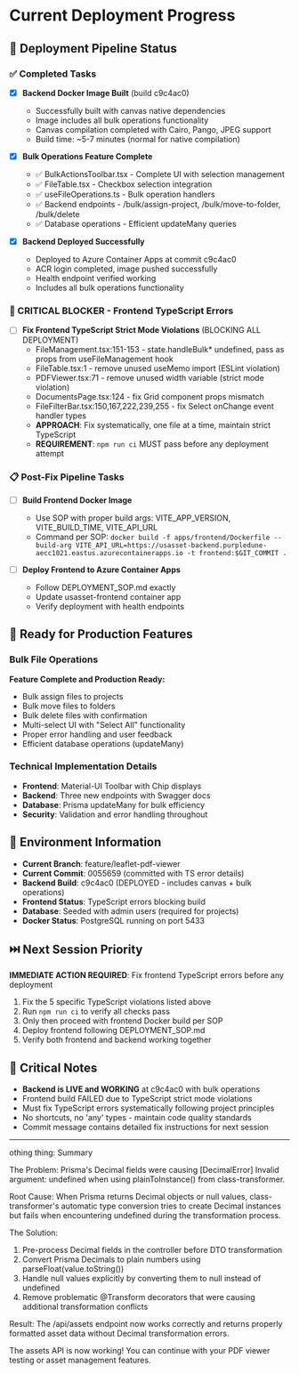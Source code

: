 # Current Deployment Progress

## 🚀 Deployment Pipeline Status

### ✅ Completed Tasks
- [x] **Backend Docker Image Built** (build c9c4ac0)
  - Successfully built with canvas native dependencies
  - Image includes all bulk operations functionality
  - Canvas compilation completed with Cairo, Pango, JPEG support
  - Build time: ~5-7 minutes (normal for native compilation)

- [x] **Bulk Operations Feature Complete**
  - ✅ BulkActionsToolbar.tsx - Complete UI with selection management
  - ✅ FileTable.tsx - Checkbox selection integration
  - ✅ useFileOperations.ts - Bulk operation handlers
  - ✅ Backend endpoints - /bulk/assign-project, /bulk/move-to-folder, /bulk/delete
  - ✅ Database operations - Efficient updateMany queries

- [x] **Backend Deployed Successfully**
  - Deployed to Azure Container Apps at commit c9c4ac0
  - ACR login completed, image pushed successfully
  - Health endpoint verified working
  - Includes all bulk operations functionality

### 🚨 CRITICAL BLOCKER - Frontend TypeScript Errors
- [ ] **Fix Frontend TypeScript Strict Mode Violations** (BLOCKING ALL DEPLOYMENT)
  - FileManagement.tsx:151-153 - state.handleBulk* undefined, pass as props from useFileManagement hook
  - FileTable.tsx:1 - remove unused useMemo import (ESLint violation)
  - PDFViewer.tsx:71 - remove unused width variable (strict mode violation)  
  - DocumentsPage.tsx:124 - fix Grid component props mismatch
  - FileFilterBar.tsx:150,167,222,239,255 - fix Select onChange event handler types
  - **APPROACH**: Fix systematically, one file at a time, maintain strict TypeScript
  - **REQUIREMENT**: `npm run ci` MUST pass before any deployment attempt

### 📋 Post-Fix Pipeline Tasks
- [ ] **Build Frontend Docker Image**
  - Use SOP with proper build args: VITE_APP_VERSION, VITE_BUILD_TIME, VITE_API_URL
  - Command per SOP: `docker build -f apps/frontend/Dockerfile --build-arg VITE_API_URL=https://usasset-backend.purpledune-aecc1021.eastus.azurecontainerapps.io -t frontend:$GIT_COMMIT .`

- [ ] **Deploy Frontend to Azure Container Apps**
  - Follow DEPLOYMENT_SOP.md exactly
  - Update usasset-frontend container app  
  - Verify deployment with health endpoints

## 🎯 Ready for Production Features

### Bulk File Operations
**Feature Complete and Production Ready:**
- Bulk assign files to projects
- Bulk move files to folders  
- Bulk delete files with confirmation
- Multi-select UI with "Select All" functionality
- Proper error handling and user feedback
- Efficient database operations (updateMany)

### Technical Implementation Details
- **Frontend**: Material-UI Toolbar with Chip displays
- **Backend**: Three new endpoints with Swagger docs
- **Database**: Prisma updateMany for bulk efficiency
- **Security**: Validation and error handling throughout

## 🔧 Environment Information
- **Current Branch**: feature/leaflet-pdf-viewer
- **Current Commit**: 0055659 (committed with TS error details)
- **Backend Build**: c9c4ac0 (DEPLOYED - includes canvas + bulk operations)
- **Frontend Status**: TypeScript errors blocking build
- **Database**: Seeded with admin users (required for projects)
- **Docker Status**: PostgreSQL running on port 5433

## ⏭️ Next Session Priority
**IMMEDIATE ACTION REQUIRED**: Fix frontend TypeScript errors before any deployment
1. Fix the 5 specific TypeScript violations listed above
2. Run `npm run ci` to verify all checks pass
3. Only then proceed with frontend Docker build per SOP
4. Deploy frontend following DEPLOYMENT_SOP.md
5. Verify both frontend and backend working together

## 📝 Critical Notes
- **Backend is LIVE and WORKING** at c9c4ac0 with bulk operations
- Frontend build FAILED due to TypeScript strict mode violations
- Must fix TypeScript errors systematically following project principles
- No shortcuts, no 'any' types - maintain code quality standards
- Commit message contains detailed fix instructions for next session

--- 

othing thing:   Summary

  The Problem: Prisma's Decimal fields were causing [DecimalError] Invalid argument: undefined when using
  plainToInstance() from class-transformer.

  Root Cause: When Prisma returns Decimal objects or null values, class-transformer's automatic type conversion
  tries to create Decimal instances but fails when encountering undefined during the transformation process.

  The Solution:
  1. Pre-process Decimal fields in the controller before DTO transformation
  2. Convert Prisma Decimals to plain numbers using parseFloat(value.toString())
  3. Handle null values explicitly by converting them to null instead of undefined
  4. Remove problematic @Transform decorators that were causing additional transformation conflicts

  Result: The /api/assets endpoint now works correctly and returns properly formatted asset data without Decimal
  transformation errors.

  The assets API is now working! You can continue with your PDF viewer testing or asset management features.